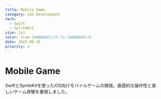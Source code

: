 ```yaml
---
title: Mobile Game
category: iOS Development
tech:
  - Swift
  - SpriteKit
size: 2x1
color: from-[#ABBAA9]/15 to-[#ABBAA9]/8
date: 2025-06-15
priority: 2
---
```

# Mobile Game

SwiftとSpriteKitを使ったiOS向けモバイルゲームの開発。直感的な操作性と楽しいゲーム体験を重視しました。
